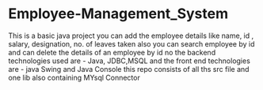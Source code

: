 # Employee-Management_System
This is a basic java project 
you can add the employee details like name, id , salary, designation, no. of leaves taken
also you can search employee by id and can delete the details of an employee by id no 
the backend technologies used are - Java, JDBC,MSQL
and the front end technologies are - java Swing and Java Console 
this repo consists of all ths src file and one lib also containing MYsql Connector
